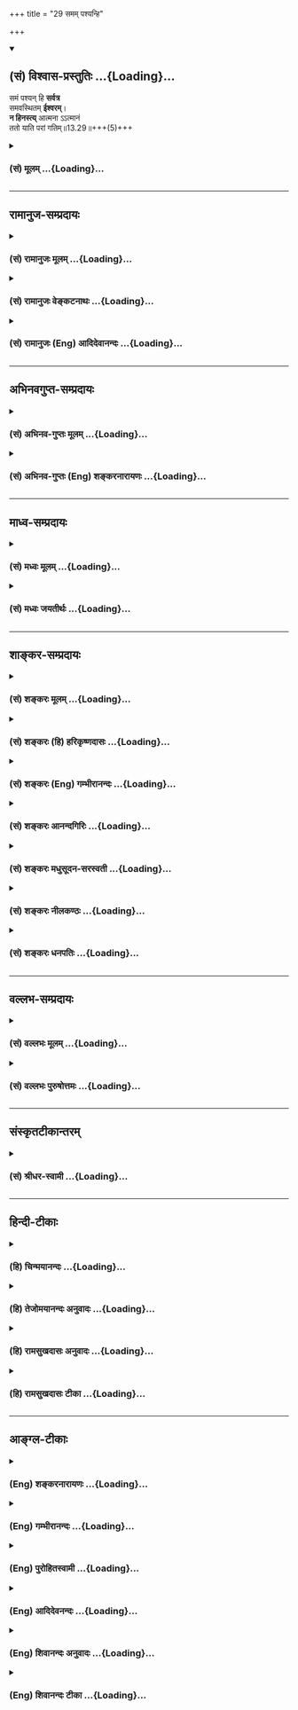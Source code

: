 +++
title = "29 समम् पश्यन्हि"

+++
<div class="js_include" newlevelforh1="2" title="(सं) विश्वास-प्रस्तुतिः" unfilled url="/mahAbhAratam/shlokashaH/06-bhIShma-parva/03-bhagavad-gItA-parva/saMskRtam/vishvAsa-prastutiH/13_xetra-xetrajna-yogaH/29_samam_pashyanhi.md">
<details open><summary><h2>(सं) विश्वास-प्रस्तुतिः ...{Loading}...</h2></summary>

समं पश्यन् हि **सर्वत्र**  
समवस्थितम् **ईश्वरम्**।  
**न हिनस्त्य्** आत्मना ऽऽत्मानं  
ततो याति परां गतिम्॥13.29॥+++(5)+++
</details>
</div>
<div class="js_include collapsed" newlevelforh1="3" title="(सं) मूलम्" unfilled url="/mahAbhAratam/shlokashaH/06-bhIShma-parva/03-bhagavad-gItA-parva/saMskRtam/mUlam/13_xetra-xetrajna-yogaH/29_samam_pashyanhi.md">
<details><summary><h3>(सं) मूलम् ...{Loading}...</h3></summary>

समं पश्यन्हि सर्वत्र समवस्थितमीश्वरम्।  
न हिनस्त्यात्मनाऽऽत्मानं ततो याति परां गतिम्।।13.29।।
</details>
</div>


_________________
## रामानुज-सम्प्रदायः
<div class="js_include collapsed" newlevelforh1="3" title="(सं) रामानुजः मूलम्" unfilled url="/mahAbhAratam/shlokashaH/06-bhIShma-parva/03-bhagavad-gItA-parva/saMskRtam/rAmAnujaH/mUlam/13_xetra-xetrajna-yogaH/29_samam_pashyanhi.md">
<details><summary><h3>(सं) रामानुजः मूलम् ...{Loading}...</h3></summary>

।।13.28।।**सर्वत्र** देवादिशरीरेषु तत्तच्छेषित्वेन आधारतया नियन्तृतया च
**स्थितम् ईश्वरम्** आत्मानं देवादिविषमाकारवियुक्तं ज्ञानैकाकारतया **समं
पश्यन् आत्मना** मनसा स्वम् **आत्मानं न हिनस्ति** रक्षति; संसारात्
मोचयति। **ततः** तस्माद् ज्ञातृतया सर्वत्र समानाकारदर्शनात् **परां गतिं
याति। गम्यत इति गतिः; परं गन्तव्यं यथावद् अवस्थितम् आत्मानं प्राप्नोति।
देवाद्याकारयुक्ततया सर्वत्र विषमम् आत्मानं पश्यन् आत्मानं हिनस्ति;
भवजलधिमध्ये प्रक्षिपति।**

</details>
</div>
<div class="js_include collapsed" newlevelforh1="3" title="(सं) रामानुजः वेङ्कटनाथः" unfilled url="/mahAbhAratam/shlokashaH/06-bhIShma-parva/03-bhagavad-gItA-parva/saMskRtam/rAmAnujaH/venkaTanAthaH/13_xetra-xetrajna-yogaH/29_samam_pashyanhi.md">
<details><summary><h3>(सं) रामानुजः वेङ्कटनाथः ...{Loading}...</h3></summary>

  
  
।।13.29।। उक्तमुपपादयतिसमं पश्यन्निति श्लोकेन। हि इति हेतौ। प्रस्तुतं
समदर्शनं ह्यत्र फलद्वारा स्तूयतेसर्वत्रावस्थितो देहे \[13।33\] इति
वक्ष्यमाणावेक्षणेनसर्वत्र इतिशब्दस्य विवक्षितमाहदेवादिशरीरेष्विति। भर्ता
भोक्ता महेश्वरः \[13।23\] इति पूर्वोक्तानुरोधेनसमवस्थितम्
इत्यत्रोपसर्गसामर्थ्यलब्धस्थितिवैशेष्यं
व्यनक्तितत्तच्छेषित्वेनेत्यादिना। अतएव हिस्थितम् इत्येतावद्विभज्य
निर्दिष्टम्। ईश्वरशब्देनापि शेषित्वनियन्तृत्वे सिद्धे। अत्रापीश्वरशब्दः
पूर्वोक्तन्यायेनावच्छिन्नविषयोऽनुसन्धेयः।
देहात्माभिमानप्रसक्तदेवादिवैषम्यप्रतिषेधार्थोऽत्र समशब्द इत्यभिप्रायेणाह
-- देवादिविषमाकारवियुक्तमिति। क्षेत्रक्षेत्रज्ञसंयोगात् \[13।27\]यदा
भूतपृथग्भावम् \[13।31\] इति
पूर्वापरपरामर्शाद्देहसम्बन्धसिद्धवैषम्यनिवृत्तिर्विवक्षितेति भावः।
तृतीयान्त आत्मशब्दोऽत्र करणविभक्त्यन्तत्वादौचित्याच्च मनोविषयः
द्वितीयान्तस्तु हिंसाकर्मत्वसामर्थ्यात् संसार्यात्मविषय इति ज्ञापयतिमनसा
स्वमात्मानमिति। समदर्शिनो हिंसकत्वं नास्तीत्यत्र
अविहिताप्रतिषिद्धकर्तृवत्समदर्शकस्याबाधकत्वमात्रमुक्तं स्यात्
तच्चानर्थकम् अपिच विषमदर्शिनोऽप्यात्मा नित्यत्वान्न हिंसार्हः। अतोऽत्रन
हिनस्ति इत्यनेन किमपि समदर्शनसाध्यं पुरुषेष्टमभिप्रेतमित्याहरक्षतीति।
प्रकरणतो वाक्यशेषाच्च रक्षां विशिनष्टिसंसारादिति। ततश्शब्दोऽत्र न
वाक्यार्थादिपरामर्शी; अनिष्टनिवृत्तेरपि
स्वयंफलत्वेनेष्टप्राप्तिहेतुत्वनिर्देशानौचित्यात् अत उभयकारणं समदर्शनमेव
परामृश्यत इत्याह -- तस्मादित्यादिना। परां गतिम् इति प्राप्यविशेषस्य
विवक्षितत्वाद्भावार्थमात्रपरत्वे तदसिद्धेस्तदुचितां व्युत्पत्तिमाहगम्यत
इतीति। तदेव विशिनष्टियथावदिति। प्रकरणं हीदं जीवविषयं समर्थितम्
परगतिशब्दश्चअव्यक्तोऽक्षर इत्युक्तस्तमाहुः परमां गतिम् \[8।21\]
इत्यादिषु जीवेऽपि प्रयुक्तचर इति भावः। आत्मनि वैषम्यदर्शी तु स्वात्मानं
हिनस्ति इतिविशेषनिषेधः शेषाभ्यनुज्ञानार्थः इति न्यायेन
सिद्धमित्याहदेवाद्याकारेति।
नित्यस्यात्मस्वरूपस्याच्छेद्यत्वादिस्वभावतयाकं घातयति हन्ति कम् \[2।21\]
इति प्रागुक्तस्य काऽसौ हिंसा इत्यत्राह -- भवजलधीति। अनेनापि श्लोकेन
प्रकृतिपुरुषयोः स्वाकारानुदर्शनद्वारा संसारहेतुत्वमोक्षहेतुत्वाभ्यामपि
विवेक उक्तो भवतीत्यभिप्रायः।  
  

</details>
</div>
<div class="js_include collapsed" newlevelforh1="3" title="(सं) रामानुजः (Eng) आदिदेवानन्दः" unfilled url="/mahAbhAratam/shlokashaH/06-bhIShma-parva/03-bhagavad-gItA-parva/saMskRtam/rAmAnujaH/english/AdidevAnandaH/13_xetra-xetrajna-yogaH/29_samam_pashyanhi.md">
<details><summary><h3>(सं) रामानुजः (Eng) आदिदेवानन्दः ...{Loading}...</h3></summary>

13.29 'The ruler' (the self) abides in the bodies of divinities and the rest as their supporter, controller and as their Sesin (principal). He who sees the self free from dissimilar shapes of divinities etc., and as being of the same form of knowledge, he does not injure himself by
'himself', namely, by his mind. Therefore, as a result of seeing the sameness of the nature of the self in every place as a knower, he attains the 'highest goal.' What is to be reached is called 'goal'. He attains the supreme, namely, the self in its pure form. On the contrary,
if he should view the self as dissimilar in every place, i.e.,
identifies It with the bodies, then he 'injure the self, namely, hurls It into the middle of the ocean of Samsara.

</details>
</div>


_________________
## अभिनवगुप्त-सम्प्रदायः
<div class="js_include collapsed" newlevelforh1="3" title="(सं) अभिनव-गुप्तः मूलम्" unfilled url="/mahAbhAratam/shlokashaH/06-bhIShma-parva/03-bhagavad-gItA-parva/saMskRtam/abhinava-guptaH/mUlam/13_xetra-xetrajna-yogaH/29_samam_pashyanhi.md">
<details><summary><h3>(सं) अभिनव-गुप्तः मूलम् ...{Loading}...</h3></summary>

।।13.29।। सममिति। सर्वत्रैव समबुद्धिर्योगी आत्मानं न हिनस्ति दुस्तरे
संसारार्णवे न पातयति +++(;N न हिनस्ति; न दुस्तरे संसारार्णवे पातयति)+++।

</details>
</div>
<div class="js_include collapsed" newlevelforh1="3" title="(सं) अभिनव-गुप्तः (Eng) शङ्करनारायणः" unfilled url="/mahAbhAratam/shlokashaH/06-bhIShma-parva/03-bhagavad-gItA-parva/saMskRtam/abhinava-guptaH/english/shankaranArAyaNaH/13_xetra-xetrajna-yogaH/29_samam_pashyanhi.md">
<details><summary><h3>(सं) अभिनव-गुप्तः (Eng) शङ्करनारायणः ...{Loading}...</h3></summary>

13.29 Samam etc. A man of Yoga, who's thought is on what is eal in one
and all, does not harm the Self i.e, does not fell the Self down in the
ocean of the cycle \[of birth and death\], difficult to cross over.

</details>
</div>


_________________
## माध्व-सम्प्रदायः
<div class="js_include collapsed" newlevelforh1="3" title="(सं) मध्वः मूलम्" unfilled url="/mahAbhAratam/shlokashaH/06-bhIShma-parva/03-bhagavad-gItA-parva/saMskRtam/madhvaH/mUlam/13_xetra-xetrajna-yogaH/29_samam_pashyanhi.md">
<details><summary><h3>(सं) मध्वः मूलम् ...{Loading}...</h3></summary>

।।13.29।। Sri Madhvacharya did not comment on this sloka.

</details>
</div>
<div class="js_include collapsed" newlevelforh1="3" title="(सं) मध्वः जयतीर्थः" unfilled url="/mahAbhAratam/shlokashaH/06-bhIShma-parva/03-bhagavad-gItA-parva/saMskRtam/madhvaH/jayatIrthaH/13_xetra-xetrajna-yogaH/29_samam_pashyanhi.md">
<details><summary><h3>(सं) मध्वः जयतीर्थः ...{Loading}...</h3></summary>

।।13.29।। Sri Jayatirtha did not comment on this sloka.

</details>
</div>


_________________
## शाङ्कर-सम्प्रदायः
<div class="js_include collapsed" newlevelforh1="3" title="(सं) शङ्करः मूलम्" unfilled url="/mahAbhAratam/shlokashaH/06-bhIShma-parva/03-bhagavad-gItA-parva/saMskRtam/shankaraH/mUlam/13_xetra-xetrajna-yogaH/29_samam_pashyanhi.md">
<details><summary><h3>(सं) शङ्करः मूलम् ...{Loading}...</h3></summary>

।।13.29।। --,**समं पश्यन्** उपलभमानः **हि** यस्मात् **सर्वत्र**
सर्वभूतेषु **समवस्थितं** तुल्यतया अवस्थितम्
**ईश्वरम्,अतीतानन्तरश्लोकोक्तलक्षणमित्यर्थः। समं पश्यन् किम्** न हिनस्ति
**हिंसां न करोति** आत्मना **स्वेनैव स्वमा**त्मानम्**।** ततः
**तदहिंसनात्** याति परां **प्रकृष्टां** गतिं **मोक्षाख्याम्**।। ननु नैव
कश्चित् प्राणी स्वयं स्वम् आत्मानं हिनस्ति। कथम् उच्यते अप्राप्तम् न
हिनस्ति इति यथा न पृथिव्यामग्निश्चेतव्यो नान्तरिक्षे इत्यादि। नैष दोषः;
अज्ञानाम् आत्मतिरस्करणोपपत्तेः। सर्वो हि अज्ञः अत्यन्तप्रसिद्धं साक्षात्
अपरोक्षात् आत्मानं तिरस्कृत्य अनात्मानम् आत्मत्वेन परिगृह्य; तमपि
धर्माधर्मौ कृत्वा उपात्तम् आत्मानं हत्वा अन्यम् आत्मानम् उपादत्ते नवं तं
चैवं हत्वा अन्यमेवं तमपि हत्वा अन्यम् इत्येवम् उपात्तमुपात्तम् आत्मानं
हन्ति; इति आत्महा सर्वः अज्ञः। यस्तु परमार्थात्मा; असावपि सर्वदा
अविद्यया हत इव; विद्यमानफलाभावात्; इति सर्वे आत्महनः एव अविद्वांसः।
यस्तु इतरः यथोक्तात्मदर्शी; सः उभयथापि आत्मना आत्मानं न हिनस्ति न हन्ति।
ततः याति परां गतिम् यथोक्तं फलं तस्य भवति इत्यर्थः।। सर्वभूतस्थम् ईश्वरं
समं पश्यन् न हिनस्ति आत्मना आत्मानम् इति उक्तम्। तत् अनुपपन्नं
स्वगुणकर्मवैलक्षण्यभेदभिन्नेषु आत्मसु; इत्येतत् आशङ्क्य आह --,

</details>
</div>
<div class="js_include collapsed" newlevelforh1="3" title="(सं) शङ्करः (हि) हरिकृष्णदासः" unfilled url="/mahAbhAratam/shlokashaH/06-bhIShma-parva/03-bhagavad-gItA-parva/saMskRtam/shankaraH/hindI/harikRShNadAsaH/13_xetra-xetrajna-yogaH/29_samam_pashyanhi.md">
<details><summary><h3>(सं) शङ्करः (हि) हरिकृष्णदासः ...{Loading}...</h3></summary>

।।13.29।। उपर्युक्त यथार्थ ज्ञानका फल बतलाकर उसकी स्तुति करनी चाहिये।
इसलिये यह श्लोक आरम्भ किया जाता है --, क्योंकि सर्वत्र -- सब भूतोंमें
समभावसे स्थित हुए ईश्वरको अर्थात् ऊपरके श्लोकमें जिसके लक्षण बतलाये गये
हैं; उस ( परमेश्वर ) को सर्वत्र समान भावसे देखनेवाला पुरुष स्वयं -- अपने
आप अपनी हिंसा नहीं करता; इसलिये अर्थात् अपनी हिंसा न करनेके कारण वह
मोक्षरूप परम उत्तम गतिको प्राप्त होता है। पू₀ -- कोई भी प्राणी स्वयं
अपनी हिंसा नहीं करता फिर यह अप्राप्तका निषेध क्यों किया जाता है कि वह
अपनी हिंसा नहीं करता जैसे कोई कहे कि पृथ्वीपर और अन्तरिक्षमें अग्नि नहीं
जलानी चाहिये। उ₀ -- यह दोष नहीं है क्योंकि अज्ञानियोंसे स्वयं अपना
तिरस्कार करना बन सकता है। सभी अज्ञानी अत्यन्त प्रसिद्ध साक्षात् --
प्रत्यक्ष आत्माका तिरस्कार करके अनात्मा शरीरादिको आत्मा मानकर; फिर धर्म
और अधर्मका आचरण कर; उस प्राप्त किये हुए ( शरीररूप ) आत्माका नाश करके
दूसरे नये ( शरीररूप ) आत्माको प्राप्त करते हैं। फिर उसका भी इसी प्रकार
नाश करके अन्यको और उसका भी वैसे ही नाश करके ( पुनः ) अन्यको पाते रहते
हैं। इस प्रकार बारंबार शरीररूप आत्माको प्राप्त करके उसकी हिंसा करते जाते
हैं; अतः सभी अज्ञानी आत्महत्यारे हैं। जो वास्तवमें आत्मा है वह भी
अविद्याद्वारा ( अज्ञात होनेके कारण ) सदा मारा हुआसा ही रहता है क्योंकि
उनके लिये उसका विद्यमान फल भी नहीं होता। सुतरां अभी अविद्वान् आत्माकी
हिंसा करनेवाले ही हैं। परंतु जो इनसे अन्य उपर्युक्त आत्मस्वरूपको
जाननेवाला है; वह दोनों प्रकारसे ही अपनेद्वारा अपना नाश नहीं करता है।
इसलिये वह परमगति प्राप्त कर लेता है अर्थात् उसे पहले बताया हुआ ( परम
गतिरूप ) फल प्राप्त होता है।

</details>
</div>
<div class="js_include collapsed" newlevelforh1="3" title="(सं) शङ्करः (Eng) गम्भीरानन्दः" unfilled url="/mahAbhAratam/shlokashaH/06-bhIShma-parva/03-bhagavad-gItA-parva/saMskRtam/shankaraH/english/gambhIrAnandaH/13_xetra-xetrajna-yogaH/29_samam_pashyanhi.md">
<details><summary><h3>(सं) शङ्करः (Eng) गम्भीरानन्दः ...{Loading}...</h3></summary>

13.29 Hi, since; pasyan, by seeing, by realizing; samam, eally; isvaram,
God, i.e., (by realizing Him) as described in the immediately preceding
verse; who is samavasthitam, present alike; sarvatra, everywhere, in all
beings;-what follows from seeing eally;-he na, does not; hinasti,
injure; his own atmanam, Self; atmana, by the Self, by his own Self;
tatah, therefore, as a result of that non-injuring; yati, he attains;
the param, supreme; gatim, Goal, called Liberation. Objection: Is it not
that no creature whatsoever injures himself by himself; Why do you refer
to an irrelevant thing by saying, 'He does not injure৷৷.,which is like
saying, 'Fire should neither be lit on the earth nor in the sky,' etc.;
Reply: This defect does not arise, because it is logical with reference
to an unenlightened person's ignoring the Self. For, all unillumined
people ignore the very wellknown Self which is manifest and directly
perceptible, and regard the non-Self as the Self. By performing
righteous and unrighteous acts they destroy even that self which has
been accepted, and adopt another new self. And destroying even that,
they take up another. Similarly, destroying even that, they adopt
another. In this way they destroy the self that had been accepted
successively. Thus, all unillumined persons are destroyers of the Self.
But that which is the Self in reality, even that remains as though
destroyed for ever by ignorance, because of the absence of any benefit
from Its presence. So, all unenlightened persons are, verily, destroyers
of the Self. On the contrary, the other person who has realized the Self
as described does not injure in either way \[i.e. either through
superimposition or through non-super-imposition.\] the Self by his own
Self. Therefore he attains the supreme Goal, i.e., the result stated
above comes to him. Lest it be doubted that what was said in, 'seeing
eally God who is present in all beings, he does not injure the Self by
the Self, is improper with regard to the selves which are diverse
according to the differences created by the variety in their own alities
and actions, the Lord says:

</details>
</div>
<div class="js_include collapsed" newlevelforh1="3" title="(सं) शङ्करः आनन्दगिरिः" unfilled url="/mahAbhAratam/shlokashaH/06-bhIShma-parva/03-bhagavad-gItA-parva/saMskRtam/shankaraH/AnandagiriH/13_xetra-xetrajna-yogaH/29_samam_pashyanhi.md">
<details><summary><h3>(सं) शङ्करः आनन्दगिरिः ...{Loading}...</h3></summary>

।।13.28।। प्रकृतसम्यग्ज्ञानेन किमित्यपेक्षायां तत्फलोक्त्या तस्यैव
स्तुत्या तद्धेतौ पुरुषं प्रवर्तयितुं श्लोकान्तरमित्याह --
**यथोक्तस्येति।** यस्मादित्यस्य ततःशब्देन संबन्धः। सर्वभूतेषु
तुल्यतयावस्थितं पूर्वोक्तलक्षणमीश्वरं निर्विशेषं पश्यन्नात्मानमात्मना
यस्मान्न हिनस्ति ततस्तस्मान्मोक्षाख्यां परां गतिं यातीति योजना। तत्र
पादत्रयेण ज्ञानादज्ञानध्वस्त्या ध्वस्तिरनर्थस्योक्ता।
अज्ञानमिथ्याज्ञानयोरावरणयोर्नाशे सर्वोत्कृष्टां,गतिं परमपुरुषार्थं
परमानन्दमनुभवति विद्वानिति चतुर्थपादार्थः। न हिनस्त्यात्मनात्मानमिति
यथाश्रुतमादाय चोदयति -- **नन्विति।** न पृथिव्यामिति प्राप्तिद्वारा
निषेधवन्नान्तरिक्षे न दिवीति प्राप्त्यभावाच्चायं निषेधो मुख्यो नेष्यते
तथेहापि प्राप्तिं विना निषेधो न युक्तिमानित्याह -- **यथेति।**
अज्ञानामात्मनैवात्महिंसासंभवाद्विदुषां तद्भावोक्तिर्युक्तेति समाधत्ते --
**नैष दोष इति।** संग्रहवाक्यं विवृणोति -- **सर्वो हीति।** अनात्मशब्दो
देहादिविषयः। अविदुषामारोपितात्महन्तृत्वं निगमयति -- **इत्यात्महेति।**
तथापि पारमार्थिकस्यात्मनो हननाभावान्न तेषां
सर्वेषामात्महन्तृत्वमित्याशङ्क्याह -- **यस्त्विति।** उक्तरीत्या
सर्वेषामविदुषामात्महन्तृत्वं सिद्धमित्युपसंहरति -- **सर्व इति।**
आत्मनैवात्महननमविदुषां दृष्टं तदिह विद्वद्विषये शक्यं निषेद्धुमित्याह --
**यस्त्वितर इति।** उभयथापीति। आरोपानारोपाभ्यामित्यर्थः।
ज्ञानादनर्थभ्रमभ्रंशे पूर्वोक्तपरमानन्दप्राप्त्या परितृप्तत्वं
युक्तमित्याह -- **तत इति।**

</details>
</div>
<div class="js_include collapsed" newlevelforh1="3" title="(सं) शङ्करः मधुसूदन-सरस्वती" unfilled url="/mahAbhAratam/shlokashaH/06-bhIShma-parva/03-bhagavad-gItA-parva/saMskRtam/shankaraH/madhusUdana-sarasvatI/13_xetra-xetrajna-yogaH/29_samam_pashyanhi.md">
<details><summary><h3>(सं) शङ्करः मधुसूदन-सरस्वती ...{Loading}...</h3></summary>

।।13.29।। तदेतदात्मदर्शनं फलेन प्रस्तौति रुच्युत्पत्तये -- समं
पश्यन्निति। समवस्थितं जन्मादिविनाशान्तर्भावविकारशून्यतया
सम्यक्तयावस्थितमिति त्वविनाशित्वलाभः। अन्यत्प्राग्व्याख्यातं। एवं
पूर्वोक्तविशेषणमात्मानं पश्यन् अयमहमस्मीति शास्त्रदृष्ट्या
साक्षात्कुर्वन् न हिनस्त्यात्मनात्मानम्। सर्वो ह्यज्ञः
परमार्थसन्तमेकमकर्त्रभोक्तृपरमानन्दरूपमात्मानमविद्यया सति भात्यपि
वस्तुनि नास्ति नभातीति प्रतीतिजननसमर्थतया स्वयमेव तिरस्कुर्वन्नसन्तमिव
करोतीति हिनस्त्येव। तं तथाऽविद्ययात्मत्वेन परिगृहीतं
देहेन्द्रियसंघातमात्मानं पुरातनं हत्वा नवमादत्ते कर्मवशादिति हिनस्त्येव
तम्। अत उभयथाप्यात्महैव सर्वोऽप्यज्ञः यमधिकृत्येयं शकुन्तलावचनरूपा
स्मृतिःयोऽन्यथासन्तमात्मानमन्यथा प्रतिपद्यते। किं तेन न कृतं पापं
चौरेणात्मापहारिणा। इति। श्रुतिश्चअसुर्या नाम ते लोका अन्धेन तमसावृताः।
तांस्ते प्रेत्याभिगच्छन्ति ये के चात्महनो जनाः इति। असुरस्य स्वभूताः
असुर्याः संपदाः। भोग्या इत्यर्थः। आत्महन इत्यनात्मन्यात्माभिमानिन
इत्यर्थः। अतो य आत्मज्ञः सोऽनात्मन्यात्माभिमानं शुद्धात्मदर्शनेन बाधते।
अतः स्वरूपलाभान्न हिनस्त्यात्मनात्मानं ततो याति परां गतिम्। तत
आत्महननाभावादविद्यातत्कार्यनिवृत्तिलक्षणां मुक्तिमधिगच्छतीत्यर्थः।

</details>
</div>
<div class="js_include collapsed" newlevelforh1="3" title="(सं) शङ्करः नीलकण्ठः" unfilled url="/mahAbhAratam/shlokashaH/06-bhIShma-parva/03-bhagavad-gItA-parva/saMskRtam/shankaraH/nIlakaNThaH/13_xetra-xetrajna-yogaH/29_samam_pashyanhi.md">
<details><summary><h3>(सं) शङ्करः नीलकण्ठः ...{Loading}...</h3></summary>

।।13.29।। दर्शनफलमाह -- **सममिति।** स्वदेहे इव सर्वत्र देहमात्रे
समवस्थितं सम्यगवस्थितमीश्वरं समं समतया पश्यन् हि यतः स सर्वाभेददर्शी
आत्मना देहादिना आत्मानं ईश्वरं न हिनस्ति नानायोनिसंकटेषु पातनेन न पीडयति
किंतु ततः परां गतिं मोक्षं याति। यद्वा
ऐकात्म्यदर्शित्वात्स्वात्मानमिवान्यमपि न हिनस्ति। सर्वत्र दयालुर्भवतीति
भावः। ततश्च परां गतिं याति।

</details>
</div>
<div class="js_include collapsed" newlevelforh1="3" title="(सं) शङ्करः धनपतिः" unfilled url="/mahAbhAratam/shlokashaH/06-bhIShma-parva/03-bhagavad-gItA-parva/saMskRtam/shankaraH/dhanapatiH/13_xetra-xetrajna-yogaH/29_samam_pashyanhi.md">
<details><summary><h3>(सं) शङ्करः धनपतिः ...{Loading}...</h3></summary>

।।13.29।। श्रोतृप्ररोचनाय यथोक्तं सभ्यग्दर्शनं फलवचनेन स्तौति -- सममिति।
सर्वत्र समं तुल्यतयावस्तितं ईश्वरमुक्तलक्षणं समं पश्यन् उपलभमानः। हि
यस्मादात्मना स्वेनैव स्वात्मानं न हिनस्तिहिंसां न करोति ततस्तस्मात्परां
प्रकृष्टां मोक्षाख्यां गतिं याति प्राप्नोति। मुच्यत इत्यर्थः। अयमर्थः --
सर्वो ह्यज्ञोऽत्यन्तप्रसिद्धं साक्षादपरोक्षमप्यात्मानं
तिरस्कृत्यानात्मानमात्मत्वेन परिगृह्य तमपि धर्माधर्मौ
कृत्वोपात्तमात्मानं हत्वाऽन्यमात्मानमुपादत्ते तमपि
हत्वाऽन्यमित्येवमुपात्तमुपात्तमात्मानं हन्तीत्यात्महा उत्यते। असूर्या नाम
ते लोका अन्धेन तमसावृताः। तांस्ते प्रत्याभिगच्छन्ति ये केचात्महनो
जनाः। अन्यथा सन्तमात्मानं योऽन्यथा प्रतिपद्यते। किं तेन न कृतं पापं
चोरेणात्मापहारिणा इत्यादि श्रुतिस्मृतिभ्यां
परमार्थात्माप्यविद्वद्भिरविद्यया हत इव। अतः सर्वेऽप्यविद्वांस आत्महन
एवोच्यन्ते। यस्त्वितरो यथोक्तात्मदर्शी स उभयथाप्यात्मना आत्मानं न
हिनस्ति ततो याति परां गतिम्। एतेन कश्चिदपि प्राणी स्वयं स्वमात्मानं नैव
हिनस्तीत्यतो प्राप्तं हननं किमिति प्रतिषिध्यत इति शङ्का प्रत्युक्ता।
आत्मशब्दस्य स्वस्मिन्मुख्यत्वादुक्तार्थे स्वरसाधिक्याच्चात्मना
देहादिनात्मानं। यद्वा ऐक्यात्मदर्शित्वात्स्वात्मानमिवान्यमप्यात्मानं न
हिनस्ति सर्वत्र दयालुर्भवतीति व्याख्यानमाचार्यैर्न प्रदर्शितम्।

</details>
</div>


_________________
## वल्लभ-सम्प्रदायः
<div class="js_include collapsed" newlevelforh1="3" title="(सं) वल्लभः मूलम्" unfilled url="/mahAbhAratam/shlokashaH/06-bhIShma-parva/03-bhagavad-gItA-parva/saMskRtam/vallabhaH/mUlam/13_xetra-xetrajna-yogaH/29_samam_pashyanhi.md">
<details><summary><h3>(सं) वल्लभः मूलम् ...{Loading}...</h3></summary>

।।13.29।। समं पश्यन् आत्मना आत्मानं न हिनस्ति नान्यथा प्रतिपद्यते; किन्तु
याथातथ्येनावैति हीति युक्तंयोऽन्यथा सन्तमात्मानमन्यथा प्रतिपद्यते। किं
तेन न कृतं पापं चौरेणात्मापहारिणा \[म.भा.1।74।27\] इति
श्रुतिप्रामाण्यात्। अपितु संरक्षति संसारमत्येति अतिमृत्युमेति
\[यजुस्सं.31।18श्वे.उ.3।8।6।15\] इति,श्रुतिप्रतिपादितार्थः; ततो
ज्ञातृतया सर्वत्र समानाकारदर्शनात् परां गतिं सच्चिदानन्दकां
भगवद्धामरूपामक्षरात्मिकां याति।

</details>
</div>
<div class="js_include collapsed" newlevelforh1="3" title="(सं) वल्लभः पुरुषोत्तमः" unfilled url="/mahAbhAratam/shlokashaH/06-bhIShma-parva/03-bhagavad-gItA-parva/saMskRtam/vallabhaH/puruShottamaH/13_xetra-xetrajna-yogaH/29_samam_pashyanhi.md">
<details><summary><h3>(सं) वल्लभः पुरुषोत्तमः ...{Loading}...</h3></summary>

  
  
।।13.29।। पश्यन् मुक्तो भवतीत्याह -- सममिति। सर्वत्र
प्रापञ्चिकपदार्थमात्रे समवस्थितं सम्यक्प्रकारेण तथाभूतलीलार्थमवस्थितं
ईश्वरं सर्वसामर्थ्ययुक्तं समं पश्यन् आत्मना स्वलीलात्मरूपेण
आत्मस्वरूपमविकृतमात्मानं हि निश्चयेन न हिनस्ति अन्यथा न प्राप्नोति;
यथार्थरूपेण ज्ञात्वा प्रपद्यते। ततः परामुत्कृष्टां वैकुण्ठाख्यां गतिं
याति। हीति युक्तत्वम् अन्यथाप्रपत्तेर्निषिद्धत्वात्। अत एवयोऽन्यथा
सन्तमात्मानमन्यथा प्रतिपद्यते। किं तेन न कृतं पापं चौरेणाऽऽत्मापहारिणा
\[म.भा.1।74।27\] इति सम्पठ्यते।  
  

</details>
</div>


_________________
## संस्कृतटीकान्तरम्
<div class="js_include collapsed" newlevelforh1="3" title="(सं) श्रीधर-स्वामी" unfilled url="/mahAbhAratam/shlokashaH/06-bhIShma-parva/03-bhagavad-gItA-parva/saMskRtam/shrIdhara-svAmI/13_xetra-xetrajna-yogaH/29_samam_pashyanhi.md">
<details><summary><h3>(सं) श्रीधर-स्वामी ...{Loading}...</h3></summary>

।।13.29।। कुत इत्यत आह **-- सममिति।** सर्वत्र भूतमात्रे समं
सम्यगप्रच्युतस्वरूपेणावस्थितं परमात्मानं पश्यन् हि यस्मादात्मना
स्वेनैवात्मानं न हिनस्ति अविद्यया सच्चिदानन्दरूपमात्मानं तिरस्कृत्य न
विनाशयति। ततश्च परां गतिं मोक्षमाप्नोति। यस्त्वेवं न पश्यति स हि
देहात्मदर्शी देहेन सहात्मानं हिनस्ति। तथाच श्रुतिः -- असुर्या नाम ते
लोका अन्धेन तमसावृताः। तांस्ते प्रेत्याभिगच्छन्त्येके चात्महनो जनाः इति।

</details>
</div>


_________________
## हिन्दी-टीकाः
<div class="js_include collapsed" newlevelforh1="3" title="(हि) चिन्मयानन्दः" unfilled url="/mahAbhAratam/shlokashaH/06-bhIShma-parva/03-bhagavad-gItA-parva/hindI/chinmayAnandaH/13_xetra-xetrajna-yogaH/29_samam_pashyanhi.md">
<details><summary><h3>(हि) चिन्मयानन्दः ...{Loading}...</h3></summary>

।।13.29।। वेदान्त हमें जगत् से पलायन नहीं सिखाता; बल्कि वह इस दृश्यमान
जगत् का पुनर्मूल्यांकन करने का उपदेश देता है। सामान्यत जगत् की ओर देखने
की हमारी दृष्टि हमारे प्रिय विचारों एवं भावनाओं से रंजित होती है। स्पष्ट
है कि उस स्थिति में हम जगत् को यथार्थ रूप में नहीं देखते। इस अज्ञान की
दृष्टि का त्यागकर ज्ञान की दृष्टि से विश्व को देखने का अर्थ वर्तमान काल
के सुस्त और उदास; दुखी कुरूप जगत् में ही पूर्णता और आनन्द; दिव्यता और
पवित्रता का दर्शन करना है। दुर्व्यवस्थित प्रमाणों के द्वारा परमार्थ सत्य
का विपरीत दर्शन ही यह जगत् है; जो द्रष्टा जीव को ही पीड़ित करता रहता
है। उपाधियों के साथ तादात्म्य करके जीवभाव को प्राप्त आत्मा जब देखता है;
तब उसे नानाविध सृष्टि दिखाई देती है। भ्रान्तिजनित यह जगत् कभी उसे
खिसियाते और नृत्य करते हुए तो कभी चीखते और हुंकारते हुए प्रतीत होता है।
इन सब दुखपूर्ण परिवर्तनों के मध्य ही पारमार्थिक सत्य स्वरूप को पहचानने
से ही सभी विक्षेपों; अर्थहीन लक्ष्यों और परिश्रमों की समाप्ति हो सकती
है; क्योंकि वह परमेश्वर ही सर्वत्र समान रूप से स्थित देखता है। ज्ञान के
अपने इस अनुभव के कारण फिर ज्ञानी पुरुष को कोई दुख अथवा भय नहीं होता।
मिथ्या प्रेत के अधिष्ठान स्तम्भ को पहचान लेने पर पूर्व का भय और दुख
समाप्त हो जाता है। वह अपने द्वारा अपना नाश नहीं करता है पूर्व में भी
भगवान् श्रीकृष्ण ने स्पष्ट वर्णन किया है कि किस प्रकार हम अपने शत्रु या
मित्र बन जाते हैं। जब हमारा निम्नस्तर का अहंकारकेन्द्रित व्यक्तित्व या
मन हमारी उच्चतर ज्ञानवती बुद्धि के मार्गदर्शनानुसार कार्य करने के लिए
उपलब्ध नहीं होता; तब वह मन हमारा शत्रु बन जाता है। यदि वाहन के ऊपर हमारा
नियन्त्रण न रहे; तो वह वाहन हमारी सेवा करने के स्थान पर हमारे नाश का ही
कारण बन जाता है। जिस पुरुष ने सर्वत्र रमण कर रहे परमात्मा का दर्शन कर
लिया है; उसका मन कभी भी अपनी दुष्ट छाया से परमात्मा के वैभव को आच्छादित
नहीं कर सकता। इससे वह परम गति को प्राप्त होता है आत्मअज्ञान तथा तज्जनित
मिथ्याज्ञान के कारण हमारे शुद्ध आत्मस्वरूप पर आवरण पड़ा रहता है। इस
अविद्या के कारण मनुष्य न केवल अपने स्वरूप को नहीं जानता; वरन् स्वरूप से
सर्वथा भिन्न देहादि अनात्म उपाधियों को ही अपना स्वरूप मान लेता है।
परिणामत उसका व्यवहार अनुचित और जीवन का लक्ष्य अधिकाधिक विषयोपभोग के
अतिरिक्त और कुछ नहीं होता। इस लक्ष्य को पाने के लिये वह ऐसे हीन कर्म
करता है; जो स्वयं के लिये और समाज के लिये भी दुखकारक और हानिकारक होते
हैं। वह किसी भी स्थान पर परमात्मा की महानता और कीर्ति का दर्शन नहीं कर
सकता। परन्तु; जब वह विवेक वैराग्यादि साधनों से सम्पन्न होकर आत्मबोध
प्राप्त करता है; तब अज्ञानसहित मिथ्याज्ञान की सर्वथा निवृत्ति हो जाती
है; और वह परम गति को प्राप्त होता है। सभी जीवों के गुण और कर्मों में भेद
दिखाई देने के कारण यह मानना होगा कि आत्माएं अनेक हैं; एक नहीं। इस मत का
खण्डन करते हुये भगवान् कहते हैं

</details>
</div>
<div class="js_include collapsed" newlevelforh1="3" title="(हि) तेजोमयानन्दः अनुवादः" unfilled url="/mahAbhAratam/shlokashaH/06-bhIShma-parva/03-bhagavad-gItA-parva/hindI/tejomayAnandaH/anuvAdaH/13_xetra-xetrajna-yogaH/29_samam_pashyanhi.md">
<details><summary><h3>(हि) तेजोमयानन्दः अनुवादः ...{Loading}...</h3></summary>

।।13.29।। निश्चय ही, वह पुरुष सर्वत्र सम भाव से स्थित परमेश्वर को समान
हुआ आत्मा (स्वयं) के द्वारा आत्मा (स्वयं) का नाश नहीं करता है, इससे वह
परम गति को प्राप्त होता है।।

</details>
</div>
<div class="js_include collapsed" newlevelforh1="3" title="(हि) रामसुखदासः अनुवादः" unfilled url="/mahAbhAratam/shlokashaH/06-bhIShma-parva/03-bhagavad-gItA-parva/hindI/rAmasukhadAsaH/anuvAdaH/13_xetra-xetrajna-yogaH/29_samam_pashyanhi.md">
<details><summary><h3>(हि) रामसुखदासः अनुवादः ...{Loading}...</h3></summary>

।।13.29।। क्योंकि सब जगह समरूपसे स्थित ईश्वरको समरूपसे देखनेवाला मनुष्य
अपने-आपसे अपनी हिंसा नहीं करता, इसलिये वह परमगतिको प्राप्त हो जाता है।

</details>
</div>
<div class="js_include collapsed" newlevelforh1="3" title="(हि) रामसुखदासः टीका" unfilled url="/mahAbhAratam/shlokashaH/06-bhIShma-parva/03-bhagavad-gItA-parva/hindI/rAmasukhadAsaH/TIkA/13_xetra-xetrajna-yogaH/29_samam_pashyanhi.md">
<details><summary><h3>(हि) रामसुखदासः टीका ...{Loading}...</h3></summary>

।।13.29।।***व्याख्या --***  **समं पश्यन्हि ৷৷. हिनस्त्यात्मनात्मानम्
--** जो मनुष्य स्थावरजङ्गम; जडचेतन प्राणियोंमें; ऊँचनीच योनियोंमें;
तीनों लोकोंमें समान रीतिसे परिपूर्ण परमात्माको देखता है अर्थात् उस
परमात्माके साथ अपनी अभिन्नताका अनुभव करता है; वह अपने द्वारा अपनी हत्या
नहीं करता। जो शरीरके साथ तादात्म्य करके शरीरके बढ़नेसे अपना बढ़ना और
शरीरके घटनेसे अपना घटना; शरीरके बीमार होनेसे अपना बीमार होना और शरीरके
नीरोग होनेसे अपना नीरोग होना; शरीरके जन्मनेसे अपना जन्मना और शरीरके
मरनेसे अपना मरना मानता है तथा शरीरके विकारोंको अपने विकार मानता है; वह
अपनेआपसे अपनी हत्या करता है अर्थात् अपनेको जन्ममरणके चक्करमें ले जाता
है। परन्तु जिसकी दृष्टि शरीरकी तरफसे हटकर केवल सर्वव्यापक; सबके शासक
परमत्माकी तरफ हो जाती है; वह फिर अपनी हत्या नहीं करता अर्थात् जन्ममरणके
चक्करमें नहीं जाता; अपनेमें संसार और शरीरके विकारोंका अनुभव नहीं
करता। वास्तवमें अपनेआपकी (स्वरूपकी) हत्या अर्थात् अभाव कभी कोई कर ही नहीं
सकता और अपना अभाव कभी हो भी नहीं सकता तथा अपना अभाव करना कोई चाहता भी
नहीं। वास्तवमें नाशवान् शरीरके साथ तादात्म्य करना ही अपनी हत्या करना है;
अपना पतन करना है; अपनेआपको जन्ममरणमें ले जाना है।**ततो याति परां गतिम्
--** शरीरके साथ तादात्म्य करके जो ऊँचनीच योनियोंमें भटकता था; बारबार
जन्मतामरता था; वह जब परमात्माके साथ अपनी अभिन्नताका अनुभव कर लेता है; तब
वह परमगतिको अर्थात् नित्यप्राप्त परमात्माको प्राप्त हो जाता है।  
  
**मर्मिक बात**  
  
परमात्मतत्त्व सब देशमें है; सब कालमें है; सम्पूर्ण व्यक्तियोंमें है;
सम्पूर्ण वस्तुओंमें है; सम्पूर्ण घटनाओंमें है; सम्पूर्ण परिस्थितियोंमें
है; सम्पूर्ण क्रियाओंमें है। वह सबमें एक रूपसे; समान रीतिसे ज्योंकात्यों
परिपूर्ण है। अब उसको प्राप्त करना कठिन है तो सुगम क्या होगा जहाँ चाहो;
वहीं प्राप्त कर लो। वास्तवमें इस संसारका जो हैपना दीखता है; वह संसारका
नहीं है। संसार तो एक क्षण भी स्थिर नहीं रहता। इसमें,केवल
परिवर्तनहीपरिवर्तन है। यह केवल परिवर्तनका ही पुञ्ज है। जैसे पंखा तेजीसे
घूमता है तो एक चक्र दीखता है; पर वास्तवमें वहाँ चक्र नहीं है; प्रत्युत
पंखेकी ताड़ी ही चक्ररूपसे दीखती है। ऐसे ही यह संसार नहीं होते हुए भी
हैरूपसे दीखता है। वास्तवमें एक परमात्मतत्त्व ही हैरूपसे विद्यमान
है। विचार करें; अभी जितने शरीर आदि दीखते हैं; ये सौ वर्ष पहले थे क्या और
सौ वर्ष बाद रहेंगे क्या ये पहले भी नहीं थे और अन्तमें भी नहीं रहेंगे अतः
ये बीचमें भी नहीं हैं। परन्तु परमात्मा सृष्टिके पैदा होनेसे पहले भी था;
सृष्टिके लीन होनेके बाद भी रहेगा; अतः परमात्मा सृष्टिके समय भी
ज्योंकात्यों परिपूर्ण है। जो पहले भी नहीं था; बादमें भी नहीं रहेगा; वह
अभी भी नहीं है और जो पहले भी था; बादमें भी रहेगा; वह अभी भी है। अतः
संसारका जो हैपन दीखता है; यह गलती है। परमात्मतत्त्व ही हैरूपसे दीखता है
उस परमात्मतत्त्वकी सत्यतासे ही यह असत् संसार मोह(मूर्खता) के कारण सत्यकी
तरह दीखता है -- **जासु सत्यता तें जड़ माया। भास सत्य इव मोह
सहाया**।। (मानस 1। 117। 4)यदि मोह नहीं होगा; तो यह संसार नहीं दीखेगा;
प्रत्युत एक परमात्मतत्त्व ही दीखेगा -- **वासुदेवः सर्वम्** (गीता 7। 19)।
कारण कि परमात्मा ही था; परमात्मा ही रहेगा; बीचमें दूसरा कहाँसे आयेगा
सोनेके जितने गहने हैं; उनमें पहले सोना ही था फिर सोना ही रहेगा अतः
बीचमें सोनेके सिवाय दूसरा कहाँसे आयेगा गहना तो केवल (रूप; आकृति; उपयोग
आदिको लेकर) कहनेके लिये है; तत्त्वतः तो सोना ही है। ऐसे ही संसार केवल
कहनेके लिये है; तत्त्वतः तो परमात्मा ही है। उस परमात्माका अनुभव करनेमें
ही मनुष्यजन्मकी सफलता है। है(परमात्मा) का अनुभव न करके नहीं(संसार) में
उलझ जाना मनुष्यता नहीं है; प्रत्युत पशुता है। इस पशुताका त्याग करना है
-- **पशुबुद्धिमिमां जहि** (श्रीमद्भा0 12। 5। 2)। इसलिये भगवान् कहते हैं
कि जो नष्ट होनेवाले प्राणियोंमें नष्ट न होनेवाले परमात्माको देखता है;
उसका देखना सही है। परन्तु जो नष्ट होनेवालेको देखता है और नष्ट न
होनेवालेको नहीं देखता; वह आत्मघाती है -- **योऽन्यथा सन्तमात्मानमन्यथा
प्रतिपद्यते।  
  
** किं तेन न कृतं पापं चौरेणात्मापहारिणा।। (महाभारत; उद्योग0 42। 37) जो
अन्य प्रकारका (अविनाशी) होते हुए भी आत्माको अन्य प्रकारका (विनाशी) मानता
है; उस आत्मघाती चोरने कौनसा पाप नहीं किया ,जो नाशवान् संसारको न देखकर सब
जगह समानरूपसे परिपूर्ण परमात्मतत्त्वको देखता है; वह आत्मघाती नहीं होता
अर्थात् वह अपने द्वारा अपनी हत्या नहीं करता; इसलिये वह परमगतिको प्राप्त
हो जाता है। परन्तु जो सब जगह परिपूर्ण परमात्मतत्त्वको न देखकर
संसारशरीरको देखता है; वह आत्मघाती परमगतिको न प्राप्त होकर बारबार
जन्मतामरता रहता है; दुःख पाता रहता है। इसलिये मनुष्य अपने द्वारा अपना
उद्धार करे; अपना पतन न करे (गीता 6। 5)। जैसे दर्पणमें मुख नहीं होनेपर भी
मुख दीखता है और स्वप्नमें हाथी नहीं होनेपर भी हाथी दीखता है; ऐसे ही
संसार नहीं होनेपर भी संसार दीखता है। अगर संसारकी तरफ दृष्टि न रहे तो
संसार हैरूपसे नहीं दीखेगा। परमात्मा ही हैरूपसे दीख रहा है -- इस बातको
साधक दृढ़तासे मान ले; फिर चाहे वह,अभी न दीखे; पर बादमें दीखने लग जायगा।
जैसे अभी साधक वृन्दावनमें बैठा है; तो उसे वृन्दावनको याद नहीं करना
पड़ता। सोते समय; भोजन करते समय; हरेक कार्य करते समय वह वृन्दावनको याद
नहीं करता परन्तु मैं वृन्दावनमें हूँ -- इस बातमें उसको सन्देह नहीं होता।
वह बिना याद किये याद रहता है। ऐसे ही अभी भले ही परमात्मा न दीखे; पर साधक
ऐसा दृढ़तासे मान ले कि हैरूपसे तो केवल परमात्मा ही है; संसार नहीं है; तो
बादमें उसको ऐसा अनुभव होने लग जायगा। कारण कि मिथ्या वस्तु कबतक टिकी
रहेगी और सत्य वस्तु कबतक छिपी रहेगी***सम्बन्ध --***  इसी अध्यायके
छब्बीसवें श्लोकमें भगवान्ने क्षेत्रक्षेत्रज्ञके संयोगकी बात बतायी। इस
संयोगसे छूटनेके दो उपाय हैं -- परमात्माके साथ अपने स्वतःसिद्ध सम्बन्धको
पहचानना और प्रकृति(शरीर) से अपने माने हुए सम्बन्धको तोड़ना।
सत्ताईसवेंअट्ठाईसवें श्लोकोंमें परमात्माके साथ सम्बन्धको पहचाननेकी बात
बता दी। अब आगेके दो श्लोकोंमें प्रकृतिसे सम्बन्ध तोड़नेकी बात बताते हैं।

</details>
</div>


_________________
## आङ्ग्ल-टीकाः
<div class="js_include collapsed" newlevelforh1="3" title="(Eng) शङ्करनारायणः" unfilled url="/mahAbhAratam/shlokashaH/06-bhIShma-parva/03-bhagavad-gItA-parva/english/shankaranArAyaNaH/13_xetra-xetrajna-yogaH/29_samam_pashyanhi.md">
<details><summary><h3>(Eng) शङ्करनारायणः ...{Loading}...</h3></summary>

13.29. Whosoever, perceiving the Lord as abiding in all alike, does not harm the Self by the Self-he attains, on that account, the Supreme Goal.

</details>
</div>
<div class="js_include collapsed" newlevelforh1="3" title="(Eng) गम्भीरानन्दः" unfilled url="/mahAbhAratam/shlokashaH/06-bhIShma-parva/03-bhagavad-gItA-parva/english/gambhIrAnandaH/13_xetra-xetrajna-yogaH/29_samam_pashyanhi.md">
<details><summary><h3>(Eng) गम्भीरानन्दः ...{Loading}...</h3></summary>

13.29 Since by seeing eally God who is present alike everywhere he does not injure the Self by the Self, therefore he attains the supreme Goal.

</details>
</div>
<div class="js_include collapsed" newlevelforh1="3" title="(Eng) पुरोहितस्वामी" unfilled url="/mahAbhAratam/shlokashaH/06-bhIShma-parva/03-bhagavad-gItA-parva/english/purohitasvAmI/13_xetra-xetrajna-yogaH/29_samam_pashyanhi.md">
<details><summary><h3>(Eng) पुरोहितस्वामी ...{Loading}...</h3></summary>

13.29 Beholding the Lord in all things equally, his actions do not mar his spiritual life but lead him to the height of Bliss.

</details>
</div>
<div class="js_include collapsed" newlevelforh1="3" title="(Eng) आदिदेवनन्दः" unfilled url="/mahAbhAratam/shlokashaH/06-bhIShma-parva/03-bhagavad-gItA-parva/english/AdidevanandaH/13_xetra-xetrajna-yogaH/29_samam_pashyanhi.md">
<details><summary><h3>(Eng) आदिदेवनन्दः ...{Loading}...</h3></summary>

13.29 For, seeing the ruler (i.e., self) abiding alike in every place,
he does not injure the self by the self (mind) and therefore reaches the highest goal.

</details>
</div>
<div class="js_include collapsed" newlevelforh1="3" title="(Eng) शिवानन्दः अनुवादः" unfilled url="/mahAbhAratam/shlokashaH/06-bhIShma-parva/03-bhagavad-gItA-parva/english/shivAnandaH/anuvAdaH/13_xetra-xetrajna-yogaH/29_samam_pashyanhi.md">
<details><summary><h3>(Eng) शिवानन्दः अनुवादः ...{Loading}...</h3></summary>

13.29 Because he who sees the same Lord eally dwelling everywhere does not destroy the Self by the self; he goes to the highest goal.

</details>
</div>
<div class="js_include collapsed" newlevelforh1="3" title="(Eng) शिवानन्दः टीका" unfilled url="/mahAbhAratam/shlokashaH/06-bhIShma-parva/03-bhagavad-gItA-parva/english/shivAnandaH/TIkA/13_xetra-xetrajna-yogaH/29_samam_pashyanhi.md">
<details><summary><h3>(Eng) शिवानन्दः टीका ...{Loading}...</h3></summary>

13.29 समम् eally; पश्यन् seeing; हि indeed; सर्वत्र everywhere;
समवस्थितम् eally dwelling; ईश्वरम् the Lord; न not; हिनस्ति destroys;
आत्मना by the self; आत्मानम् the Self; ततः then; याति goes; पराम् the highest; गतिम् the goal.Commentary This is the vision of a liberated sage. The Supreme Self abides in all forms. There is nothing apart from It.An ignorant man destroyes the Self by identifying himself with the body and the modifications of the mind and by not seeing the one Self in all beings. He has a blurred vision. His mind is very gross. He cannot think of the subtle Self. He is swayed by the force of ignorance. He mistakes the impure body for the pure Self. He has false knowledge. But the sage has knowledge of the Self or true knowledge and so he beholds the one Self in all beings. An ignorant man is the slayer of his Self.
He destroys this body and takes another body and so on. But he who beholds the one Self in all beings does not destroy the Self by the self. Therefore he attains the Supreme Goal; i.e.; he attains release from the round of birth and death. Knowledge of the Self leads to liberation or salvation. Knowledge of the Absolute annihilates the ignorance in toto. If the ignorance is destroyed and false knowledge is also destroyed; all evils are simultaneously destroyed.Those who have realised that unity of the Self in all these diverse forms are never caught in the meshes of birth and death. They attain the state of Turiya
(the fourth state beyond waking; dreaming and deep sleep) where form and sound do not exist.The self is everybodys friend and also his enemy as well. The idea first expressed in chapter VI; verses 5 and 6 is repeated here. (Cf.XVIII.20)

</details>
</div>
